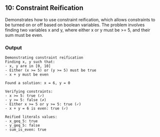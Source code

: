 ## 10: Constraint Reification

Demonstrates how to use constraint reification, which allows constraints to be turned on or off based on boolean variables. The problem involves finding two variables x and y, where either x or y must be >= 5, and their sum must be even.

### Output

```
Demonstrating constraint reification
Finding x, y such that:
- x, y are in [0, 10]
- Either (x >= 5) or (y >= 5) must be true
- x + y must be even

Found a solution: x = 6, y = 0

Verifying constraints:
- x >= 5: true (✓)
- y >= 5: false (✗)
- Either x >= 5 or y >= 5: true (✓)
- x + y = 6 is even: true (✓)

Reified literals values:
- x_geq_5: true
- y_geq_5: false
- sum_is_even: true
```